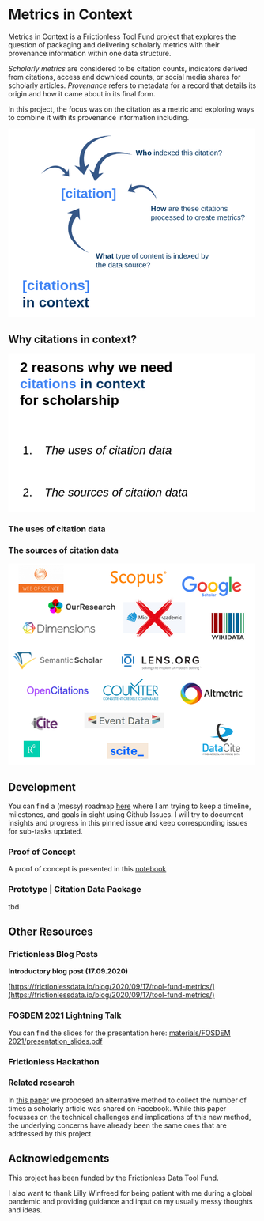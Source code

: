 # Metrics in Context

Metrics in Context is a Frictionless Tool Fund project that explores the question of packaging and delivering scholarly metrics with their provenance information within one data structure.

*Scholarly metrics* are considered to be citation counts, indicators derived from citations, access and download counts, or social media shares for scholarly articles. *Provenance* refers to metadata for a record that details its origin and how it came about in its final form.

In this project, the focus was on the citation as a metric and exploring ways to combine it with its provenance information including.

<img src="materials/hackathon/citations_in_context.png" width="500">

## Why citations in context?

<img src="materials/hackathon/why_citations_in_context.png" width="500">

### The uses of citation data



### The sources of citation data



<img src="materials/hackathon/sources.png" width="500">

## Development

You can find a (messy) roadmap [here](https://github.com/Bubblbu/metrics-in-context/issues/2) where I am trying to keep a timeline, milestones, and goals in sight using Github Issues. I will try to document insights and progress in this pinned issue and keep corresponding issues for sub-tasks updated.

### Proof of Concept

A proof of concept is presented in this [notebook](https://github.com/Bubblbu/metrics-in-context/blob/master/prototypes/1_scite/prototype_1_scite.ipynb)

### Prototype | Citation Data Package

tbd

## Other Resources

### Frictionless Blog Posts

**Introductory blog post (17.09.2020)**

[https://frictionlessdata.io/blog/2020/09/17/tool-fund-metrics/](https://frictionlessdata.io/blog/2020/09/17/tool-fund-metrics/)

### FOSDEM 2021 Lightning Talk

You can find the slides for the presentation here: [materials/FOSDEM 2021/presentation_slides.pdf](https://github.com/Bubblbu/metrics-in-context/blob/master/materials/FOSDEM%202021/presentation_slides.pdf)


### Frictionless Hackathon



### Related research

In [this paper](https://www.mitpressjournals.org/doi/full/10.1162/qss_a_00044) we proposed an alternative method to collect the number of times a scholarly article was shared on Facebook. While this paper focusses on the technical challenges and implications of this new method, the underlying concerns have already been the same ones that are addressed by this project.

## Acknowledgements

This project has been funded by the Frictionless Data Tool Fund.

I also want to thank Lilly Winfreed for being patient with me during a global pandemic and providing guidance and input on my usually messy thoughts and ideas.
